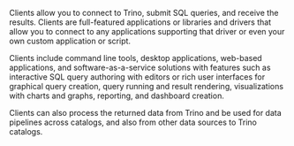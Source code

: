 Clients allow you to connect to Trino, submit SQL queries, and receive the
results. Clients are full-featured applications or libraries and drivers that
allow you to connect to any applications supporting that driver or even your own
custom application or script.

Clients include command line tools, desktop applications, web-based
applications, and software-as-a-service solutions with features such as
interactive SQL query authoring with editors or rich user interfaces for
graphical query creation, query running and result rendering, visualizations
with charts and graphs, reporting, and dashboard creation.

Clients can also process the returned data from Trino and be used for data
pipelines across catalogs, and also from other data sources to Trino catalogs.